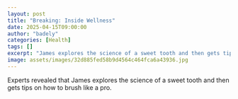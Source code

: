 ```yaml
---
layout: post
title: "Breaking: Inside Wellness"
date: 2025-04-15T09:00:00
author: "badely"
categories: [Health]
tags: []
excerpt: "James explores the science of a sweet tooth and then gets tips on how to brush like a pro."
image: assets/images/32d885fed58b9d4564c464fca6a43936.jpg
---
```


Experts revealed that James explores the science of a sweet tooth and then gets tips on how to brush like a pro.

